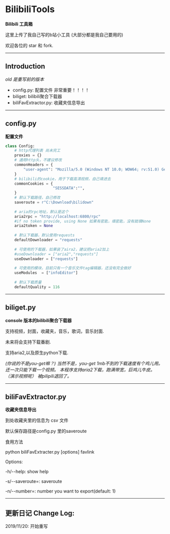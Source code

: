 # BilibiliTools


**Bilibili 工具箱**

这里上传了我自己写的b站小工具 (大部分都是我自己要用的)

欢迎各位的 star 和 fork.

---
## Introduction

*old 是重写前的版本*

- config.py: 配置文件 非常重要！！！！
- biliget: bilibili聚合下载器
- biliFavExtractor.py: 收藏夹信息导出

---
## config.py

**配置文件**

```python
class Config:
	# http代理列表 尚未完工
    proxies = {}
	# 通用http头，不建议修改
    commonHeaders = {
        "user-agent": "Mozilla/5.0 (Windows NT 10.0; WOW64; rv:51.0) Gecko/20100101 Firefox/51.0",
    }
	# bilibili的cookie，用于下载高清视频，自己填进去
    commonCookies = {
                     "SESSDATA":"",
    }
	# 默认下载路径，自己修改
    saveroute = r"C:\Download\bilidown"
	
	# aria的rpc地址，默认是这个
    aria2rpc = "http://localhost:6800/rpc"
    #if no token provide, using None 如果有密匙，填密匙，没有就填None
    aria2token = None
	
	# 默认下载器，默认使用requests
    defaultDownloader = "requests"
	
	# 可使用的下载器，如果装了aira2，建议把aria2加上
    #useDownloader = ["aria2","requests"]
    useDownloader = ["requests"]
	
	# 可使用的模块，目前只有一个音乐文件tag编辑器，还没有完全做好
    useModules  = ["infoEditor"]
	
	# 默认下载质量
    defaultQuality = 116
```


---
## biliget.py

**console 版本的bilibili聚合下载器**

支持视频，封面，收藏夹，音乐，歌词，音乐封面.

未来将会支持下载番剧.

支持aria2,以及原生python下载.

*(你说的不是you-get嘛？)*
*当然不是，you-get 1mb不到的下载速度有个鸡儿用。还一次只能下载一个视频。*
*本程序支持aria2下载，跑满带宽，巨鸡儿牛皮。*
*（演示视频呢）*
*被pilipili退回了。*

---
## biliFavExtractor.py

**收藏夹信息导出**

到处收藏夹里的信息为 csv 文件

默认保存路径是config.py 里的saveroute

食用方法

python biliFavExtracter.py [options] favlink

Options:

-h/--help: show help

-s/--saveroute=: saveroute

-n/--number=: number you want to export(default: 1)


---
## 更新日记 Change Log:

2019/11/20: 开始重写